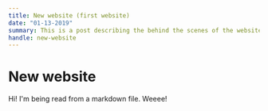 ```yaml
---
title: New website (first website)
date: "01-13-2019"
summary: This is a post describing the behind the scenes of the website.
handle: new-website
---
```


# New website

Hi! I'm being read from a markdown file. Weeee!
